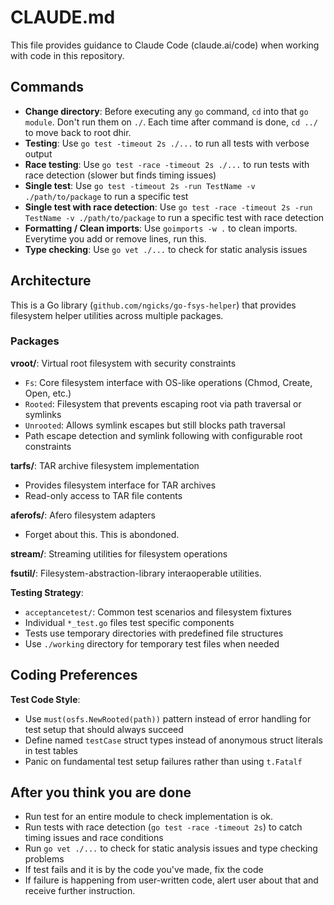 # CLAUDE.md

This file provides guidance to Claude Code (claude.ai/code) when working with code in this repository.

## Commands

- **Change directory**: Before executing any `go` command, `cd` into that `go module`. Don't run them on `./`. Each time after command is done, `cd ../` to move back to root dhir.
- **Testing**: Use `go test -timeout 2s ./...` to run all tests with verbose output
- **Race testing**: Use `go test -race -timeout 2s ./...` to run tests with race detection (slower but finds timing issues)
- **Single test**: Use `go test -timeout 2s -run TestName -v ./path/to/package` to run a specific test
- **Single test with race detection**: Use `go test -race -timeout 2s -run TestName -v ./path/to/package` to run a specific test with race detection
- **Formatting / Clean imports**: Use `goimports -w .` to clean imports. Everytime you add or remove lines, run this.
- **Type checking**: Use `go vet ./...` to check for static analysis issues

## Architecture

This is a Go library (`github.com/ngicks/go-fsys-helper`) that provides filesystem helper utilities across multiple packages.

### Packages

**vroot/**: Virtual root filesystem with security constraints

- `Fs`: Core filesystem interface with OS-like operations (Chmod, Create, Open, etc.)
- `Rooted`: Filesystem that prevents escaping root via path traversal or symlinks
- `Unrooted`: Allows symlink escapes but still blocks path traversal
- Path escape detection and symlink following with configurable root constraints

**tarfs/**: TAR archive filesystem implementation

- Provides filesystem interface for TAR archives
- Read-only access to TAR file contents

**aferofs/**: Afero filesystem adapters

- Forget about this. This is abondoned.

**stream/**: Streaming utilities for filesystem operations

**fsutil/**: Filesystem-abstraction-library interaoperable utilities.

**Testing Strategy**:

- `acceptancetest/`: Common test scenarios and filesystem fixtures
- Individual `*_test.go` files test specific components
- Tests use temporary directories with predefined file structures
- Use `./working` directory for temporary test files when needed

## Coding Preferences

**Test Code Style**:

- Use `must(osfs.NewRooted(path))` pattern instead of error handling for test setup that should always succeed
- Define named `testCase` struct types instead of anonymous struct literals in test tables
- Panic on fundamental test setup failures rather than using `t.Fatalf`

## After you think you are done

- Run test for an entire module to check implementation is ok.
- Run tests with race detection (`go test -race -timeout 2s`) to catch timing issues and race conditions
- Run `go vet ./...` to check for static analysis issues and type checking problems
- If test fails and it is by the code you've made, fix the code
- If failure is happening from user-written code, alert user about that and receive further instruction.
